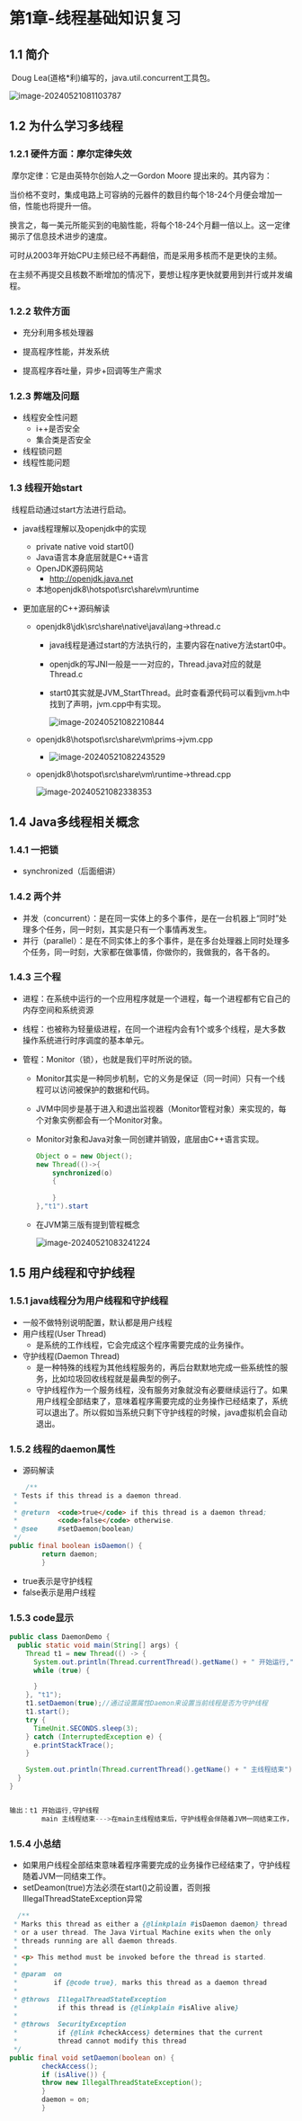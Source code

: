 # 第1章-线程基础知识复习

## 1.1 简介

​	Doug Lea(道格*利)编写的，java.util.concurrent工具包。

![image-20240521081103787](../image/image-20240521081103787.png)

## 1.2 为什么学习多线程

### 1.2.1 硬件方面：摩尔定律失效

​	摩尔定律：它是由英特尔创始人之一Gordon Moore 提出来的。其内容为：

​	当价格不变时，集成电路上可容纳的元器件的数目约每个18-24个月便会增加一倍，性能也将提升一倍。

​	换言之，每一美元所能买到的电脑性能，将每个18-24个月翻一倍以上。这一定律揭示了信息技术进步的速度。

​	可时从2003年开始CPU主频已经不再翻倍，而是采用多核而不是更快的主频。

​	在主频不再提交且核数不断增加的情况下，要想让程序更快就要用到并行或并发编程。

### 1.2.2 软件方面

* 充分利用多核处理器

* 提高程序性能，并发系统

* 提高程序吞吐量，异步+回调等生产需求

### 1.2.3 弊端及问题

* 线程安全性问题
  * i++是否安全
  * 集合类是否安全
* 线程锁问题
* 线程性能问题

### 1.3 线程开始start



​	线程启动通过start方法进行启动。

* java线程理解以及openjdk中的实现
  * private native void start0()
  * Java语言本身底层就是C++语言
  * OpenJDK源码网站
    * http://openjdk.java.net
  * 本地openjdk8\hotspot\src\share\vm\runtime

* 更加底层的C++源码解读

  * openjdk8\jdk\src\share\native\java\lang->thread.c

    * java线程是通过start的方法执行的，主要内容在native方法start0中。

    * openjdk的写JNI一般是一一对应的，Thread.java对应的就是Thread.c

    * start0其实就是JVM_StartThread。此时查看源代码可以看到jvm.h中找到了声明，jvm.cpp中有实现。

      ![image-20240521082210844](../image/image-20240521082210844.png)

  * openjdk8\hotspot\src\share\vm\prims->jvm.cpp

    * ![image-20240521082243529](../image/image-20240521082243529.png)

  * openjdk8\hotspot\src\share\vm\runtime->thread.cpp

    ![image-20240521082338353](../image/image-20240521082338353.png)

## 1.4 Java多线程相关概念

### 1.4.1 一把锁

* synchronized（后面细讲）

### 1.4.2 两个并

* 并发（concurrent）：是在同一实体上的多个事件，是在一台机器上“同时”处理多个任务，同一时刻，其实是只有一个事情再发生。
* 并行（parallel）：是在不同实体上的多个事件，是在多台处理器上同时处理多个任务，同一时刻，大家都在做事情，你做你的，我做我的，各干各的。

### 1.4.3 三个程

* 进程：在系统中运行的一个应用程序就是一个进程，每一个进程都有它自己的内存空间和系统资源

* 线程：也被称为轻量级进程，在同一个进程内会有1个或多个线程，是大多数操作系统进行时序调度的基本单元。

* 管程：Monitor（锁），也就是我们平时所说的锁。

  * Monitor其实是一种同步机制，它的义务是保证（同一时间）只有一个线程可以访问被保护的数据和代码。

  * JVM中同步是基于进入和退出监视器（Monitor管程对象）来实现的，每个对象实例都会有一个Monitor对象。

  * Monitor对象和Java对象一同创建并销毁，底层由C++语言实现。

    ```java
    Object o = new Object();
    new Thread(()->{
        synchronized(o)
        {
            
        }
    },"t1").start
    ```

  * 在JVM第三版有提到管程概念

    ![image-20240521083241224](../image/image-20240521083241224.png)

## 1.5 用户线程和守护线程

### 1.5.1 java线程分为用户线程和守护线程

* 一般不做特别说明配置，默认都是用户线程
* 用户线程(User Thread)
  * 是系统的工作线程，它会完成这个程序需要完成的业务操作。
* 守护线程(Daemon Thread)
  * 是一种特殊的线程为其他线程服务的，再后台默默地完成一些系统性的服务，比如垃圾回收线程就是最典型的例子。
  * 守护线程作为一个服务线程，没有服务对象就没有必要继续运行了。如果用户线程全部结束了，意味着程序需要完成的业务操作已经结束了，系统可以退出了。所以假如当系统只剩下守护线程的时候，java虚拟机会自动退出。

### 1.5.2 线程的daemon属性

* 源码解读

```java
    /**
 * Tests if this thread is a daemon thread.
 *
 * @return  <code>true</code> if this thread is a daemon thread;
 *          <code>false</code> otherwise.
 * @see     #setDaemon(boolean)
 */
public final boolean isDaemon() {
        return daemon;
        }
```

* true表示是守护线程
* false表示是用户线程

### 1.5.3 code显示

```java
public class DaemonDemo {
  public static void main(String[] args) {
    Thread t1 = new Thread(() -> {
      System.out.println(Thread.currentThread().getName() + " 开始运行," + (Thread.currentThread().isDaemon() ? "守护线程" : "用户线程"));
      while (true) {

      }
    }, "t1");
    t1.setDaemon(true);//通过设置属性Daemon来设置当前线程是否为守护线程
    t1.start();
    try {
      TimeUnit.SECONDS.sleep(3);
    } catch (InterruptedException e) {
      e.printStackTrace();
    }

    System.out.println(Thread.currentThread().getName() + " 主线程结束");
  }
}


输出：t1 开始运行,守护线程
        main 主线程结束--->在main主线程结束后，守护线程会伴随着JVM一同结束工作，即使还有循环没有结束

```

### 1.5.4 小总结

* 如果用户线程全部结束意味着程序需要完成的业务操作已经结束了，守护线程随着JVM一同结束工作。
* setDeamon(true)方法必须在start()之前设置，否则报IllegalThreadStateException异常

```java
  /**
 * Marks this thread as either a {@linkplain #isDaemon daemon} thread
 * or a user thread. The Java Virtual Machine exits when the only
 * threads running are all daemon threads.
 *
 * <p> This method must be invoked before the thread is started.
 *
 * @param  on
 *         if {@code true}, marks this thread as a daemon thread
 *
 * @throws  IllegalThreadStateException
 *          if this thread is {@linkplain #isAlive alive}
 *
 * @throws  SecurityException
 *          if {@link #checkAccess} determines that the current
 *          thread cannot modify this thread
 */
public final void setDaemon(boolean on) {
        checkAccess();
        if (isAlive()) {
        throw new IllegalThreadStateException();
        }
        daemon = on;
        }
```

